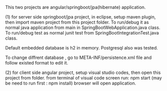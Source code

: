 This two projects are angular/springboot/jpa(hibernate) application.

(1) for server side springboot/jpa project, in eclipse, setup maven plugin, then import maven 
project from this project folder.
To run/debug it as normal java application from main in SpringBootWebApplication.java class.
To run/debug test as normal junit test from SpringBootIntegrationTest.java class.

Default embedded database is h2 in memory. 
Postgresql also was tested.

To change diffrent database , go to META-INF/persistence.xml file and follow existed format to edit it.


(2) for client side angular project, setup visual studio codes, then open this project from folder.
from terminal of visual code screen run:  npm start (may be need to run first : npm install)
browser will  open application.
